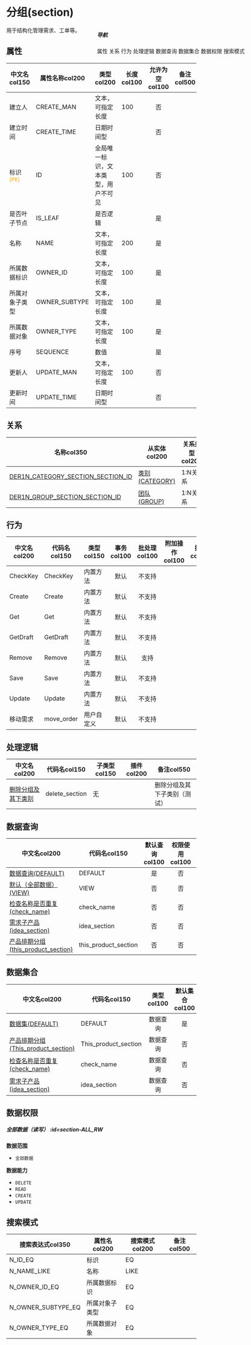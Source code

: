 # 分组(section)  <!-- {docsify-ignore-all} -->


用于结构化管理需求、工单等。


## 属性
|    中文名col150 | 属性名称col200           | 类型col200     | 长度col100    |允许为空col100    |  备注col500  |
| --------   |------------| -----  | -----  | :----: | -------- |
|建立人|CREATE_MAN|文本，可指定长度|100|否||
|建立时间|CREATE_TIME|日期时间型||否||
|标识<sup class="footnote-symbol"><font color=orange>[PK]</font></sup>|ID|全局唯一标识，文本类型，用户不可见|100|否||
|是否叶子节点|IS_LEAF|是否逻辑||是||
|名称|NAME|文本，可指定长度|200|是||
|所属数据标识|OWNER_ID|文本，可指定长度|100|是||
|所属对象子类型|OWNER_SUBTYPE|文本，可指定长度|100|是||
|所属数据对象|OWNER_TYPE|文本，可指定长度|100|是||
|序号|SEQUENCE|数值||是||
|更新人|UPDATE_MAN|文本，可指定长度|100|否||
|更新时间|UPDATE_TIME|日期时间型||否||


## 关系

<el-row>
<el-tabs v-model="show_der">
<el-tab-pane label="主关系" name="major">

| 名称col350     |   从实体col200 | 关系类型col200     |   备注col500  |
| -------- |---------- |------------|----- |
|[DER1N_CATEGORY_SECTION_SECTION_ID](der/DER1N_CATEGORY_SECTION_SECTION_ID)|[类别(CATEGORY)](module/Base/category)|1:N关系||
|[DER1N_GROUP_SECTION_SECTION_ID](der/DER1N_GROUP_SECTION_SECTION_ID)|[团队(GROUP)](module/Base/group)|1:N关系||


</el-tab-pane>
</el-tabs>
</el-row>

## 行为
| 中文名col200    | 代码名col150    | 类型col150    | 事务col100   | 批处理col100   | 附加操作col100  | 插件col150    |  备注col300  |
| -------- |---------- |----------- |:----:|:----:|---------| ----- | ----- |
|CheckKey|CheckKey|内置方法|默认|不支持||||
|Create|Create|内置方法|默认|不支持||||
|Get|Get|内置方法|默认|不支持||||
|GetDraft|GetDraft|内置方法|默认|不支持||||
|Remove|Remove|内置方法|默认|支持||||
|Save|Save|内置方法|默认|不支持||||
|Update|Update|内置方法|默认|不支持||||
|移动需求|move_order|用户自定义|默认|不支持||||

## 处理逻辑
| 中文名col200    | 代码名col150    | 子类型col150    | 插件col200    |  备注col550  |
| -------- |---------- |----------- |------------|----------|
|[删除分组及其下类别](module/Base/section/logic/delete_section)|delete_section|无||删除分组及其下子类别（测试）|

## 数据查询
| 中文名col200    | 代码名col150    | 默认查询col100 | 权限使用col100 | 自定义SQLcol100 |  备注col600|
| --------  | --------   | :----:  |:----:  | :----:  |----- |
|[数据查询(DEFAULT)](module/Base/section/query/Default)|DEFAULT|是|否 |否 ||
|[默认（全部数据）(VIEW)](module/Base/section/query/View)|VIEW|否|否 |否 ||
|[检查名称是否重复(check_name)](module/Base/section/query/check_name)|check_name|否|否 |否 ||
|[需求子产品(idea_section)](module/Base/section/query/idea_section)|idea_section|否|否 |否 ||
|[产品排期分组(this_product_section)](module/Base/section/query/this_product_section)|this_product_section|否|否 |否 ||

## 数据集合
| 中文名col200  | 代码名col150  | 类型col100 | 默认集合col100 |   插件col200|   备注col500|
| --------  | --------   | :----:   | :----:   | ----- |----- |
|[数据集(DEFAULT)](module/Base/section/dataset/Default)|DEFAULT|数据查询|是|||
|[产品排期分组(This_product_section)](module/Base/section/dataset/This_product_section)|This_product_section|数据查询|否|||
|[检查名称是否重复(check_name)](module/Base/section/dataset/check_name)|check_name|数据查询|否|||
|[需求子产品(idea_section)](module/Base/section/dataset/idea_section)|idea_section|数据查询|否|||

## 数据权限

##### 全部数据（读写） :id=section-ALL_RW

<p class="panel-title"><b>数据范围</b></p>

* `全部数据`

<p class="panel-title"><b>数据能力</b></p>

* `DELETE`
* `READ`
* `CREATE`
* `UPDATE`




## 搜索模式
|   搜索表达式col350   |    属性名col200    |    搜索模式col200        |备注col500  |
| -------- |------------|------------|------|
|N_ID_EQ|标识|EQ||
|N_NAME_LIKE|名称|LIKE||
|N_OWNER_ID_EQ|所属数据标识|EQ||
|N_OWNER_SUBTYPE_EQ|所属对象子类型|EQ||
|N_OWNER_TYPE_EQ|所属数据对象|EQ||

<div style="display: block; overflow: hidden; position: fixed; top: 140px; right: 100px;">

##### 导航
<el-anchor >
<el-anchor-link :href="`#/module/Base/section?id=属性`">
  属性
</el-anchor-link>
<el-anchor-link :href="`#/module/Base/section?id=关系`">
  关系
</el-anchor-link>
<el-anchor-link :href="`#/module/Base/section?id=行为`">
  行为
</el-anchor-link>
<el-anchor-link :href="`#/module/Base/section?id=处理逻辑`">
  处理逻辑
</el-anchor-link>
<el-anchor-link :href="`#/module/Base/section?id=数据查询`">
  数据查询
</el-anchor-link>
<el-anchor-link :href="`#/module/Base/section?id=数据集合`">
  数据集合
</el-anchor-link>
<el-anchor-link :href="`#/module/Base/section?id=数据权限`">
  数据权限
</el-anchor-link>
<el-anchor-link :href="`#/module/Base/section?id=搜索模式`">
  搜索模式
</el-anchor-link>
</el-anchor>
</div>

<script>
 const { createApp } = Vue
  createApp({
    data() {
      return {
show_der:'major',


      }
    },
    methods: {
    }
  }).use(ElementPlus).mount('#app')
</script>